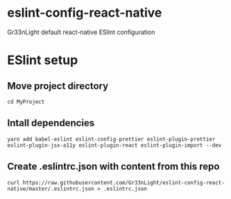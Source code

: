 # eslint-config-react-native
Gr33nLight default react-native ESlint configuration

# ESlint setup


## Move project directory
`
cd MyProject
`
## Intall dependencies
`
yarn add babel-eslint eslint-config-prettier eslint-plugin-prettier eslint-plugin-jsx-a11y eslint-plugin-react eslint-plugin-import --dev
`
## Create .eslintrc.json with content from this repo
`
curl https://raw.githubusercontent.com/Gr33nLight/eslint-config-react-native/master/.eslintrc.json > .eslintrc.json
`

